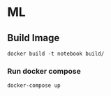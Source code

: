 # ML

## Build Image

```
docker build -t notebook build/
``` 

### Run docker compose

``` 
docker-compose up
```
